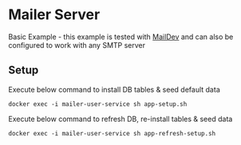 # Mailer Server 
Basic Example - this example is tested with [MailDev](https://github.com/maildev/maildev) 
and can also be configured to work with any SMTP server

## Setup

Execute below command to install DB tables & seed default data
```shell
docker exec -i mailer-user-service sh app-setup.sh
```

Execute below command to refresh DB, re-install tables & seed data
```shell
docker exec -i mailer-user-service sh app-refresh-setup.sh
```
